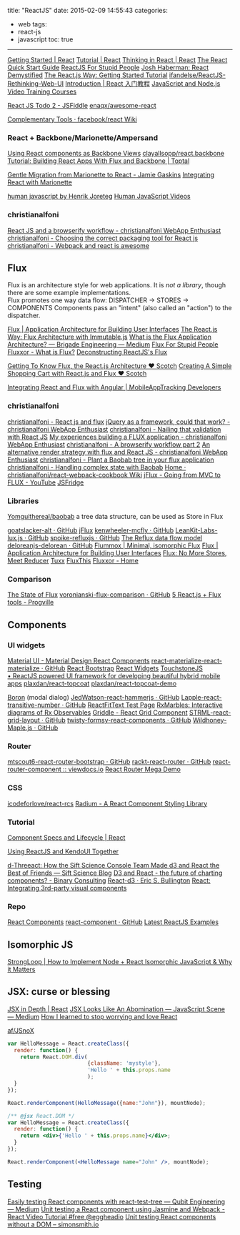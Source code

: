 title: "ReactJS"
date: 2015-02-09 14:55:43
categories:
- web
tags:
- react-js
- javascript
toc: true
---

[Getting Started | React](http://facebook.github.io/react/docs/getting-started.html)
[Tutorial | React](http://facebook.github.io/react/docs/tutorial.html)
[Thinking in React | React](http://facebook.github.io/react/docs/thinking-in-react.html)
[The React Quick Start Guide](http://www.jackcallister.com/2015/01/05/the-react-quick-start-guide.html)
[ReactJS For Stupid People](http://blog.andrewray.me/reactjs-for-stupid-people/)
[Josh Haberman: React Demystified](http://blog.reverberate.org/2014/02/react-demystified.html)
[The React.js Way: Getting Started Tutorial](http://blog.risingstack.com/the-react-way-getting-started-tutorial/)
[ifandelse/ReactJS-Rethinking-Web-UI](https://github.com/ifandelse/ReactJS-Rethinking-Web-UI)
[Introduction | React 入门教程](http://hulufei.gitbooks.io/react-tutorial/content/)
[JavaScript and Node.js Video Training Courses](https://frontendmasters.com/courses/react/setting-state/)

[React JS Todo 2 - JSFiddle](http://jsfiddle.net/johnthethird/NXCyC/9/)
[enaqx/awesome-react](https://github.com/enaqx/awesome-react)

[Complementary Tools · facebook/react Wiki](https://github.com/facebook/react/wiki/Complementary-Tools)

### React + Backbone/Marionette/Ampersand

[Using React components as Backbone Views](http://www.thomasboyt.com/2013/12/17/using-reactjs-as-a-backbone-view.html)
[clayallsopp/react.backbone](https://github.com/clayallsopp/react.backbone)
[Tutorial: Building React Apps With Flux and Backbone | Toptal](http://www.toptal.com/front-end/simple-data-flow-in-react-applications-using-flux-and-backbone)

[Gentle Migration from Marionette to React - Jamie Gaskins](http://jgaskins.org/blog/2015/02/06/gentle-migration-from-marionette-to-react)
[Integrating React with Marionette](https://gist.github.com/BinaryMuse/334120e0ef156e410f98)

[human javascript by Henrik Joreteg](http://humanjavascript.com/)
[Human JavaScript Videos](http://learn.humanjavascript.com/react-ampersand)

### christianalfoni

[React JS and a browserify workflow - christianalfoni WebApp Enthusiast](http://christianalfoni.github.io/javascript/2014/08/15/react-js-workflow.html)
[christianalfoni - Choosing the correct packaging tool for React js](http://www.christianalfoni.com/articles/2014_08_29_Choosing-the-correct-packaging-tool-for-React-js)
[christianalfoni - Webpack and react is awesome](http://www.christianalfoni.com/articles/2014_12_13_Webpack-and-react-is-awesome)

## Flux

Flux is an architecture style for web applications. It is *not a library*, though there are some example implementations.  
Flux promotes one way data flow:
  DISPATCHER -> STORES -> COMPONENTS
Components pass an "intent" (also called an "action") to the dispatcher.

[Flux | Application Architecture for Building User Interfaces](http://facebook.github.io/flux/)
[The React.js Way: Flux Architecture with Immutable.js](http://blog.risingstack.com/the-react-js-way-flux-architecture-with-immutable-js/)
[What is the Flux Application Architecture? — Brigade Engineering — Medium](https://medium.com/brigade-engineering/what-is-the-flux-application-architecture-b57ebca85b9e)
[Flux For Stupid People](http://blog.andrewray.me/flux-for-stupid-people/)
[Fluxxor - What is Flux?](http://fluxxor.com/what-is-flux.html)
[Deconstructing ReactJS's Flux](http://spoike.ghost.io/deconstructing-reactjss-flux/)

[Getting To Know Flux, the React.js Architecture ♥ Scotch](http://scotch.io/tutorials/javascript/getting-to-know-flux-the-react-js-architecture)
[Creating A Simple Shopping Cart with React.js and Flux ♥ Scotch](http://scotch.io/tutorials/javascript/creating-a-simple-shopping-cart-with-react-js-and-flux)

[Integrating React and Flux with Angular | MobileAppTracking Developers](https://developers.mobileapptracking.com/addressing-angular-weaknesses-with-react-and-flux/)

### christianalfoni

[christianalfoni - React js and flux](http://www.christianalfoni.com/articles/2014_08_20_React-js-and-flux)
[jQuery as a framework, could that work? - christianalfoni WebApp Enthusiast](http://christianalfoni.github.io/javascript/2014/09/08/jquery-as-a-framework-could-that-work.html)
[christianalfoni - Nailing that validation with React JS](http://www.christianalfoni.com/articles/2014_10_22_Nailing-that-validation-with-React-JS)
[My experiences building a FLUX application - christianalfoni WebApp Enthusiast](http://christianalfoni.github.io/javascript/2014/10/27/my-experiences-building-a-flux-application.html)
[christianalfoni - A browserify workflow part 2](http://www.christianalfoni.com/articles/2014_10_30_A-browserify-workflow-part-2)
[An alternative render strategy with flux and React JS - christianalfoni WebApp Enthusiast](http://christianalfoni.github.io/javascript/2014/12/04/flux-and-eventemitter2.html)
[christianalfoni - Plant a Baobab tree in your flux application](http://www.christianalfoni.com/articles/2015_02_06_Plant-a-Baobab-tree-in-your-flux-application)
[christianalfoni - Handling complex state with Baobab](http://www.christianalfoni.com/articles/2015_04_26_Handling-complex-state-with-Baobab)
[Home · christianalfoni/react-webpack-cookbook Wiki](https://github.com/christianalfoni/react-webpack-cookbook/wiki)
[jFlux - Going from MVC to FLUX - YouTube](https://www.youtube.com/watch?v=plUN2L4Ak14)
[JSFridge](http://www.jsfridge.com/courses/jFlux_-_A_framework_to_keep_you_sane/scenes/0)

### Libraries

[Yomguithereal/baobab](https://github.com/Yomguithereal/baobab) a tree data structure, can be used as Store in Flux

[goatslacker-alt · GitHub](https://github.com/goatslacker/alt)
[jFlux](http://www.jflux.io/)
[kenwheeler-mcfly · GitHub](https://github.com/kenwheeler/mcfly)
[LeanKit-Labs-lux.js · GitHub](https://github.com/LeanKit-Labs/lux.js)
[spoike-refluxjs · GitHub](https://github.com/spoike/refluxjs)
  [The Reflux data flow model](http://blog.krawaller.se/posts/the-reflux-data-flow-model/)
[deloreanjs-delorean · GitHub](https://github.com/deloreanjs/delorean)
[Flummox | Minimal, isomorphic Flux](http://acdlite.github.io/flummox)
[Flux | Application Architecture for Building User Interfaces](http://facebook.github.io/flux/docs/overview.html)
[Flux: No More Stores, Meet Reducer](https://blog.javascripting.com/2015/06/19/flux-no-more-stores-meet-reducer/)
[Tuxx](http://www.tuxedojs.org/)
[FluxThis](https://fluxthis.io/)
[Fluxxor - Home](http://fluxxor.com/)

### Comparison

[The State of Flux](https://reactjsnews.com/the-state-of-flux/)
[voronianski-flux-comparison · GitHub](https://github.com/voronianski/flux-comparison)
[5 React.js + Flux tools - Progville](http://www.progville.com/javascript/5-react-js-flux-tools/)

## Components

### UI widgets

[Material UI - Material Design React Components](http://material-ui.com/)
[react-materialize-react-materialize · GitHub](https://github.com/react-materialize/react-materialize)
[React Bootstrap](http://react-bootstrap.github.io/)
[React Widgets](http://jquense.github.io/react-widgets/docs/#/)
[TouchstoneJS • ReactJS powered UI framework for developing beautiful hybrid mobile apps](http://touchstonejs.io/)
[plaxdan/react-topcoat](https://github.com/plaxdan/react-topcoat) [plaxdan/react-topcoat-demo](https://github.com/plaxdan/react-topcoat-demo)

[Boron](http://madscript.com/boron/) (modal dialog)
[JedWatson-react-hammerjs · GitHub](https://github.com/JedWatson/react-hammerjs)
[Lapple-react-transitive-number · GitHub](https://github.com/Lapple/react-transitive-number)
[ReactFitText Test Page](http://softwarepsychonaut.com/react-fittext/)
[RxMarbles: Interactive diagrams of Rx Observables](http://rxmarbles.com/)
[Griddle - React Grid Component](http://griddlegriddle.github.io/Griddle/)
[STRML-react-grid-layout · GitHub](https://github.com/STRML/react-grid-layout)
[twisty-formsy-react-components · GitHub](https://github.com/twisty/formsy-react-components)
[Wildhoney-Maple.js · GitHub](https://github.com/Wildhoney/Maple.js)

### Router

[mtscout6-react-router-bootstrap · GitHub](https://github.com/mtscout6/react-router-bootstrap)
[rackt-react-router · GitHub](https://github.com/rackt/react-router)
[react-router-component :: viewdocs.io](http://strml.viewdocs.io/react-router-component)
[React Router Mega Demo](http://react-router-mega-demo.herokuapp.com/)

### CSS

[icodeforlove/react-rcs](https://github.com/icodeforlove/react-rcs)
[Radium - A React Component Styling Library](http://projects.formidablelabs.com/radium/)

### Tutorial

[Component Specs and Lifecycle | React](http://facebook.github.io/react/docs/component-specs.html)

[Using ReactJS and KendoUI Together](http://ifandelse.com/using-reactjs-and-kendoui-together/)

[d-Threeact: How the Sift Science Console Team Made d3 and React the Best of Friends — Sift Science Blog](http://blog.siftscience.com/blog/2015/4/6/d-threeact-how-sift-science-made-d3-react-besties)
[D3 and React - the future of charting components? - Binary Consulting](http://10consulting.com/2014/02/19/d3-plus-reactjs-for-charting/)
[React-d3 · Eric S. Bullington](https://ericbullington.com/blog/2014/11/16/react-d3-charts/)
[React: Integrating 3rd-party visual components](http://yaymedia.net/?p=1571)

### Repo

[React Components](http://react-components.com/)
[react-component · GitHub](https://github.com/react-component)
[Latest ReactJS Examples](http://react.rocks/)

## Isomorphic JS

[StrongLoop | How to Implement Node + React Isomorphic JavaScript & Why it Matters](https://strongloop.com/strongblog/node-js-react-isomorphic-javascript-why-it-matters/)

## JSX: curse or blessing

[JSX in Depth | React](http://facebook.github.io/react/docs/jsx-in-depth.html)
[JSX Looks Like An Abomination — JavaScript Scene — Medium](https://medium.com/javascript-scene/jsx-looks-like-an-abomination-1c1ec351a918)
[How I learned to stop worrying and love React](http://firstdoit.com/react-1/)

[af/JSnoX](https://github.com/af/JSnoX)

```js
var HelloMessage = React.createClass({
  render: function() {
    return React.DOM.div(
                         {className: 'mystyle'},
                         'Hello ' + this.props.name
                         );
  }
});

React.renderComponent(HelloMessage({name:"John"}), mountNode);
```

```jsx
/** @jsx React.DOM */
var HelloMessage = React.createClass({
  render: function() {
    return <div>{'Hello ' + this.props.name}</div>;
  }
});

React.renderComponent(<HelloMessage name="John" />, mountNode);
```

## Testing

[Easily testing React components with react-test-tree — Qubit Engineering — Medium](https://medium.com/qubit-engineering/easily-testing-react-components-with-react-test-tree-f9e1668b1c2d)
[Unit testing a React component using Jasmine and Webpack - React Video Tutorial #free @eggheadio](https://egghead.io/lessons/react-unit-testing-a-react-component-using-jasmine-and-webpack)
[Unit testing React components without a DOM – simonsmith.io](http://simonsmith.io/unit-testing-react-components-without-a-dom)
